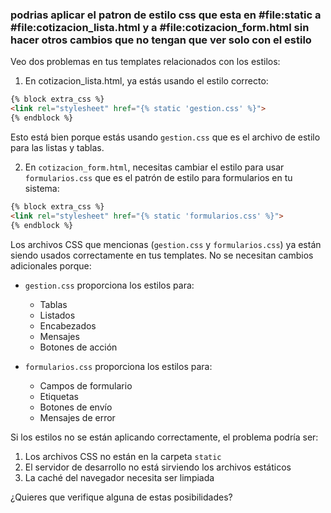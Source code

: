 ### podrias aplicar el patron de estilo css que esta en #file:static a #file:cotizacion_lista.html y a #file:cotizacion_form.html  sin hacer otros cambios que no tengan que ver solo con el estilo
Veo dos problemas en tus templates relacionados con los estilos:

1. En cotizacion_lista.html, ya estás usando el estilo correcto:
```html
{% block extra_css %}
<link rel="stylesheet" href="{% static 'gestion.css' %}">
{% endblock %}
```
Esto está bien porque estás usando `gestion.css` que es el archivo de estilo para las listas y tablas.

2. En `cotizacion_form.html`, necesitas cambiar el estilo para usar `formularios.css` que es el patrón de estilo para formularios en tu sistema:
```html
{% block extra_css %}
<link rel="stylesheet" href="{% static 'formularios.css' %}">
{% endblock %}
```

Los archivos CSS que mencionas (`gestion.css` y `formularios.css`) ya están siendo usados correctamente en tus templates. No se necesitan cambios adicionales porque:

- `gestion.css` proporciona los estilos para:
  - Tablas
  - Listados
  - Encabezados
  - Mensajes
  - Botones de acción

- `formularios.css` proporciona los estilos para:
  - Campos de formulario
  - Etiquetas
  - Botones de envío
  - Mensajes de error

Si los estilos no se están aplicando correctamente, el problema podría ser:
1. Los archivos CSS no están en la carpeta `static`
2. El servidor de desarrollo no está sirviendo los archivos estáticos
3. La caché del navegador necesita ser limpiada

¿Quieres que verifique alguna de estas posibilidades?